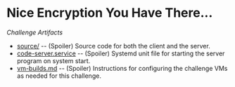 # Nice Encryption You Have There...
_Challenge Artifacts_

- [source/](./source/) -- (Spoiler) Source code for both the client and the server.
- [code-server.service](./build/code-server.service) -- (Spoiler) Systemd unit file for starting the server program on system start.
- [vm-builds.md](./build/vm-builds.md) -- (Spoiler) Instructions for configuring the challenge VMs as needed for this challenge.
